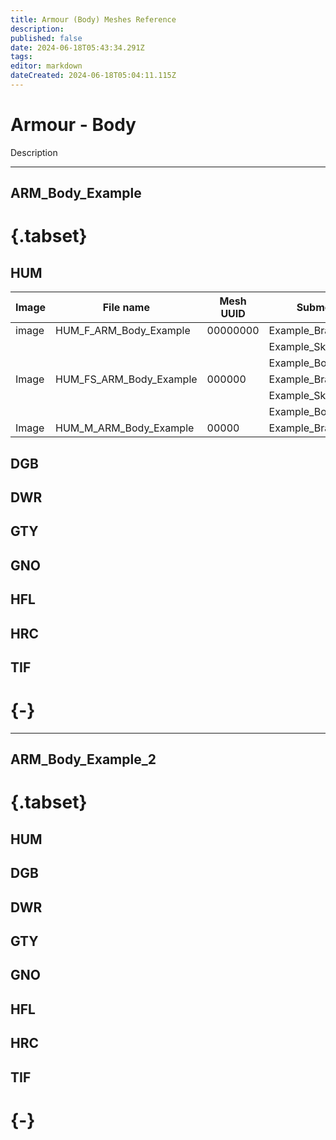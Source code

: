 ```yaml
---
title: Armour (Body) Meshes Reference
description: 
published: false
date: 2024-06-18T05:43:34.291Z
tags: 
editor: markdown
dateCreated: 2024-06-18T05:04:11.115Z
---
```


# Armour - Body

Description

---
ARM_Body_Example
---

# {.tabset}

## HUM

| Image | File name | Mesh UUID | Submeshes | Material ID |
|----|----|----|----|----|
| image | HUM_F_ARM_Body_Example | 00000000 | Example_Bracers_Mesh | abc123 |
| | | | Example_Skirt_Mesh | def456 |
| | | | Example_Body_Mesh | ghi789 |
| Image | HUM_FS_ARM_Body_Example | 000000 | Example_Bracers_Mesh| 000000|
| | | | Example_Skirt_Mesh | def456 |
| | | | Example_Body_Mesh | ghi789 |
| Image | HUM_M_ARM_Body_Example | 00000 | Example_Bracers_Mesh | abc123|



## DGB

## DWR

## GTY
## GNO
## HFL
## HRC
## TIF
# {-}
---
ARM_Body_Example_2
---
# {.tabset}
## HUM

## DGB

## DWR

## GTY
## GNO
## HFL
## HRC
## TIF
# {-}

